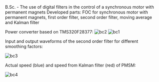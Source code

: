 B.Sc. - The use of digital filters in the control of a synchronous motor with permanent magnets
  Developed parts: FOC for synchronous motor with permanent magnets, first order filter, second order filter, moving average and Kalman filter

Power converter based on TMS320F28377:
![bc2](https://github.com/user-attachments/assets/8bece234-03f2-4914-8c40-ecbcf37a48a6)
![bc1](https://github.com/user-attachments/assets/654701bb-3bc1-4a38-ae3f-7f041be538bb)

Input and output waveforms of the second order filter for different smoothing factors:

![bc3](https://github.com/user-attachments/assets/78e77133-5282-4834-a4ea-64a5f4c5d516)

Actual speed (blue) and speed from Kalman filter (red) of PMSM:

![bc4](https://github.com/user-attachments/assets/d817cbd0-1c85-414f-9f10-89d4b1e9f665)
